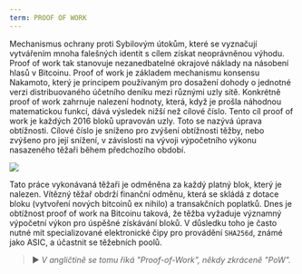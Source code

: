 ```yaml
---
term: PROOF OF WORK
---
```


Mechanismus ochrany proti Sybilovým útokům, které se vyznačují vytvářením mnoha falešných identit s cílem získat neoprávněnou výhodu. Proof of work tak stanovuje nezanedbatelné okrajové náklady na násobení hlasů v Bitcoinu. Proof of work je základem mechanismu konsensu Nakamoto, který je principem používaným pro dosažení dohody o jednotné verzi distribuovaného účetního deníku mezi různými uzly sítě. Konkrétně proof of work zahrnuje nalezení hodnoty, která, když je prošla náhodnou matematickou funkcí, dává výsledek nižší než cílové číslo. Tento cíl proof of work je každých 2016 bloků upravován uzly. Toto se nazývá úprava obtížnosti. Cílové číslo je sníženo pro zvýšení obtížnosti těžby, nebo zvýšeno pro její snížení, v závislosti na vývoji výpočetního výkonu nasazeného těžaři během předchozího období.

![](../../dictionnaire/assets/34.png)

Tato práce vykonávaná těžaři je odměněna za každý platný blok, který je nalezen. Vítězný těžař obdrží finanční odměnu, která se skládá z dotace bloku (vytvoření nových bitcoinů ex nihilo) a transakčních poplatků. Dnes je obtížnost proof of work na Bitcoinu taková, že těžba vyžaduje významný výpočetní výkon pro úspěšné získávání bloků. V důsledku toho je často nutné mít specializované elektronické čipy pro provádění `SHA256d`, známé jako ASIC, a účastnit se těžebních poolů.

> ► *V angličtině se tomu říká "Proof-of-Work", někdy zkráceně "PoW".*